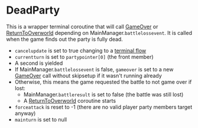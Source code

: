 # DeadParty
This is a wrapper terminal coroutine that will call [GameOver](GameOver.md) or [ReturnToOverworld](ReturnToOverworld.md) depending on MainManager.`battlelossevent`. It is called when the game finds out the party is fully dead.

- `cancelupdate` is set to true changing to a [terminal flow](../Update%20flows/Terminal%20flow.md)
- `currentturn` is set to `partypointer[0]` (the front member)
- A second is yielded
- If MainManager.`battlelossevent` is false, `gameover` is set to a new [GameOver](GameOver.md) call without skipsetup if it wasn't running already
- Otherwise, this means the game requested the battle to not game over if lost:
    - MainManager.`battleresult` is set to false (the battle was still lost)
    - A [ReturnToOverworld](ReturnToOverworld.md) coroutine starts
- `forceattack` is reset to -1 (there are no valid player party members target anyway)
- `mainturn` is set to null
